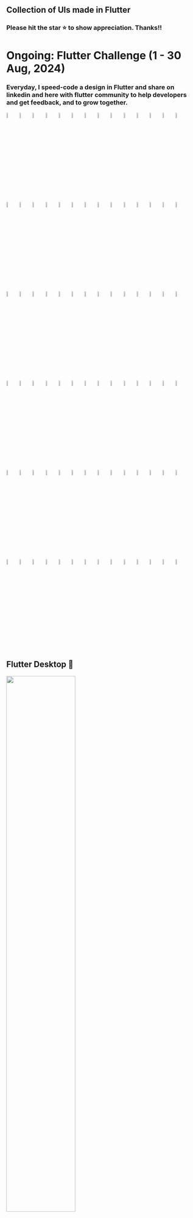 ## Collection of UIs made in Flutter

### Please hit the star ⭐️ to show appreciation. Thanks!!

# Ongoing: Flutter Challenge (1 - 30 Aug, 2024)
### Everyday, I speed-code a design in Flutter and share on linkedin and here with flutter community to help developers and get feedback, and to grow together.

<img src="plants_shop/1.png" width="6%" height="6%"> <img src="plants_shop/2.png" width="6%" height="6%"> <img src="memories/1.png" width="6%" height="6%"> <img src="memories/2.png" width="6%" height="6%"> <img src="social_chats/1.png" width="6%" height="6%"> <img src="social_chats/2.png" width="6%" height="6%"> <img src="dating/1.png" width="6%" height="6%"> <img src="dating/2.png" width="6%" height="6%"> <img src="dating/3.png" width="6%" height="6%"> <img src="organic_life/1.png" width="6%" height="6%"> <img src="organic_life/2.png" width="6%" height="6%"> <img src="mingle/1.png" width="6%" height="6%"> <img src="mingle/2.png" width="6%" height="6%"> <img src="travel_booking/1.png" width="6%" height="6%"> <img src="travel_booking/2.png" width="6%" height="6%"> <img src="travel_booking/3.png" width="6%" height="6%"> <img src="porsche/1.png" width="6%" height="6%"> <img src="porsche/2.png" width="6%" height="6%"> <img src="porsche/3.png" width="6%" height="6%"> <img src="travel/1.png" width="6%" height="6%"> <img src="travel/2.png" width="6%" height="6%"> <img src="travel/3.png" width="6%" height="6%"> <img src="campaigns/1.png" width="6%" height="6%"> <img src="campaigns/2.png" width="6%" height="6%"> <img src="campaigns/3.png" width="6%" height="6%"> <img src="plants_ui/1.png" width="6%" height="6%"> <img src="plants_ui/2.png" width="6%" height="6%"> <img src="plants_ui/3.png" width="6%" height="6%"> <img src="courses/1.png" width="6%" height="6%"> <img src="courses/2.png" width="6%" height="6%"> <img src="finances/1.png" width="6%" height="6%"> <img src="finances/2.png" width="6%" height="6%"> <img src="finances/3.png" width="6%" height="6%"> <img src="wellbeing/1.png" width="6%" height="6%"> <img src="wellbeing/2.png" width="6%" height="6%"> <img src="wellbeing/3.png" width="6%" height="6%"> <img src="databest/1.png" width="6%" height="6%"> <img src="databest/2.png" width="6%" height="6%"> <img src="databest/3.png" width="6%" height="6%"> <img src="ford/1.png" width="6%" height="6%"> <img src="ford/2.png" width="6%" height="6%"> <img src="ford/3.png" width="6%" height="6%"> <img src="range_rover/1.png" width="6%" height="6%"> <img src="range_rover/2.png" width="6%" height="6%"> <img src="ev_dashboard/1.png" width="6%" height="6%"> <img src="ev_dashboard/2.png" width="6%" height="6%"> <img src="tesla/1.png" width="6%" height="6%"> <img src="tesla/2.png" width="6%" height="6%"> <img src="tesla/3.png" width="6%" height="6%"> <img src="tesla/4.png" width="6%" height="6%"> <img src="banking/1.png" width="6%" height="6%"> <img src="banking/2.png" width="6%" height="6%"> <img src="banking/3.png" width="6%" height="6%"> <img src="journeys/1.png" width="6%" height="6%"> <img src="journeys/2.png" width="6%" height="6%"> <img src="journeys/3.png" width="6%" height="6%"> <img src="power_grid/1.png" width="6%" height="6%"> <img src="power_grid/2.png" width="6%" height="6%"> <img src="power_grid/3.png" width="6%" height="6%"> <img src="books_arena/1.png" width="6%" height="6%"> <img src="books_arena/2.png" width="6%" height="6%"> <img src="books_arena/3.png" width="6%" height="6%"> <img src="meditate/1.png" width="6%" height="6%"> <img src="meditate/2.png" width="6%" height="6%"> <img src="meditate/3.png" width="6%" height="6%"> <img src="book_store/1.png" width="6%" height="6%"> <img src="book_store/2.png" width="6%" height="6%"> <img src="book_store/3.png" width="6%" height="6%"> <img src="book_store/4.png" width="6%" height="6%"> <img src="dating_app/1.png" width="6%" height="6%"> <img src="dating_app/2.png" width="6%" height="6%"> <img src="dating_app/3.png" width="6%" height="6%"> <img src="music_player/1.png" width="6%" height="6%"> <img src="music_player/2.png" width="6%" height="6%"> <img src="sunglasses/1.png" width="6%" height="6%"> <img src="sunglasses/2.png" width="6%" height="6%"> <img src="sunglasses/3.png" width="6%" height="6%"> <img src="banking_store/1.png" width="6%" height="6%"> <img src="banking_store/2.png" width="6%" height="6%"> <img src="banking_store/3.png" width="6%" height="6%"> <img src="banking_store/4.png" width="6%" height="6%"> <img src="banking_store/5.png" width="6%" height="6%"> <img src="banking_store/6.png" width="6%" height="6%"> <img src="banking_store/6.png" width="6%" height="6%">

## Flutter Desktop 🫠
<img src="sales_dashboard/1.png" width="60%" height="60%"> <img src="education_desktop/1.png" width="60%" height="60%">


# Hi 👋, Currently...
## I'm looking for a Flutter Developer job, and is based in Greater Toronto Area, Ontario, Canada. Please refer me if possible. Thank you, your help really matters ❤️....


# 1. Plants Shop App (Day 24 of 30, Flutter challenge)
### [Designer Credits](https://dribbble.com/shots/23957389-Plant-Management-App)
<img src="plants_shop/1.png" width="27%" height="27%"> <img src="plants_shop/2.png" width="27%" height="27%">

# 2. Memories App (Day 23 of 30, Flutter challenge)
### [Designer Credits](https://dribbble.com/shots/24133516-Dating-couples-gifting-app-design)
<img src="memories/1.png" width="27%" height="27%"> <img src="memories/2.png" width="27%" height="27%">

# 3. Dating App (Day 22 of 30, Flutter challenge)
### [Designer Credits](https://dribbble.com/shots/24005518-Dating-Mobile-App)
<img src="social_chats/1.png" width="27%" height="27%"> <img src="social_chats/2.png" width="27%" height="27%">

# 4. Dating App (Day 21 of 30, Flutter challenge)
### [Designer Credits](https://dribbble.com/shots/23994028-Dating-Mobile-iOS-App)
<img src="dating/1.png" width="27%" height="27%"> <img src="dating/2.png" width="27%" height="27%"> <img src="dating/3.png" width="27%" height="27%">

# 5. Organic Life App (Day 20 of 30, Flutter challenge)
### [Designer Credits](https://dribbble.com/shots/22539606-Plants-Purchase-Mobile-App)
<img src="organic_life/1.png" width="27%" height="27%"> <img src="organic_life/2.png" width="27%" height="27%">

# 6. Mingle Social App (Day 19 of 30, Flutter challenge)
### [Designer Credits](https://dribbble.com/shots/23690953-Social-Network-Mobile-App)
<img src="mingle/1.png" width="27%" height="27%"> <img src="mingle/2.png" width="27%" height="27%">

# 7. Travel Booking App (Day 18 of 30, Flutter challenge)
### [Designer Credits](https://dribbble.com/shots/19332459-Travel-service-Mobile-app)
<img src="travel_booking/1.png" width="27%" height="27%"> <img src="travel_booking/2.png" width="27%" height="27%"> <img src="travel_booking/3.png" width="27%" height="27%">

# 8. Porsche App (Day 17 of 30, Flutter challenge)
### [Designer Credits](https://dribbble.com/shots/23351113-Car-Store-App-UI)
<img src="porsche/1.png" width="27%" height="27%"> <img src="porsche/2.png" width="27%" height="27%"> <img src="porsche/3.png" width="27%" height="27%">

# 9. Travel App (Day 16 of 30, Flutter challenge)
### [Designer Credits](https://dribbble.com/shots/24584225-Travel-Mobile-App)
<img src="travel/1.png" width="27%" height="27%"> <img src="travel/2.png" width="27%" height="27%"> <img src="travel/3.png" width="27%" height="27%">

# 10. Campaigns App (Day 15 of 30, Flutter challenge)
### [Designer Credits](https://dribbble.com/shots/24509335-Charity-App-Design)
<img src="campaigns/1.png" width="27%" height="27%"> <img src="campaigns/2.png" width="27%" height="27%"> <img src="campaigns/3.png" width="27%" height="27%">

# 11. Onboarding Plants Store App (Day 14 of 30, Flutter challenge)
### [Designer Credits](https://dribbble.com/shots/24101329-onboarding-for-plant-app)
<img src="plants_ui/1.png" width="27%" height="27%"> <img src="plants_ui/2.png" width="27%" height="27%"> <img src="plants_ui/3.png" width="27%" height="27%">

# 12. Courses App (Day 13 of 30, Flutter challenge)
### [Designer Credits](https://dribbble.com/shots/24010725-Learning-App-Design)
<img src="courses/1.png" width="27%" height="27%"> <img src="courses/2.png" width="27%" height="27%">

# 13. Finances App (Day 12 of 30, Flutter challenge)
### [Designer Credits](https://dribbble.com/shots/21652377-Finance-service-Mobile-app)
<img src="finances/1.png" width="27%" height="27%"> <img src="finances/2.png" width="27%" height="27%"> <img src="finances/3.png" width="27%" height="27%">

# 14. Education Dashboard Flutter Desktop (Day 11 of 30, Flutter challenge)
### [Designer Credits](https://dribbble.com/shots/24505736-Online-Education-App-Design)
<img src="education_desktop/1.png" width="100%" height="100%">

# 15. Wellbeing App (Day 10 of 30, Flutter challenge)
### [Designer Credits](https://dribbble.com/shots/24102638-Meditation-Mobile-App)
<img src="wellbeing/1.png" width="27%" height="27%"> <img src="wellbeing/2.png" width="27%" height="27%"> <img src="wellbeing/3.png" width="27%" height="27%">

# 16. Databest App (Day 9 of 30, Flutter challenge)
### [Designer Credits](https://dribbble.com/shots/20676640-Databest-Mobile-App-Design-iOS-Android-UX-UI-Designer)
<img src="databest/1.png" width="27%" height="27%"> <img src="databest/2.png" width="27%" height="27%"> <img src="databest/3.png" width="27%" height="27%">

# 17. Classic Ford App (Day 8 of 30, Flutter challenge)
### [Designer Credits](https://dribbble.com/shots/23302025-Ford-Classic)
<img src="ford/1.png" width="27%" height="27%"> <img src="ford/2.png" width="27%" height="27%"> <img src="ford/3.png" width="27%" height="27%">

# 18. Range Rover App (Day 7 of 30, Flutter challenge)
### [Designer Credits](https://dribbble.com/shots/22562451-Jerez-App-Electrical-and-Crypto-Driven-Car)
<img src="range_rover/1.png" width="27%" height="27%"> <img src="range_rover/2.png" width="27%" height="27%">

# 19. Sales Dashboard Flutter Desktop (Day 6 of 30, Flutter challenge)
### [Designer Credits](https://dribbble.com/shots/24573449-Sales-Dashboard)
<img src="sales_dashboard/1.png" width="100%" height="100%">

# 20. EV Dashboard App (Day 5 of 30, Flutter challenge)
### [Designer Credits](https://dribbble.com/shots/23693275-Tesla-Mobile-App-Concept)
<img src="ev_dashboard/1.png" width="27%" height="27%"> <img src="ev_dashboard/2.png" width="27%" height="27%">

# 21. Tesla App (Day 4 of 30, Flutter challenge)
### [Designer Credits](https://dribbble.com/shots/24365934-EV-Station-Charge-and-Profile-Screen-Design-Friday-Tech-Labs)
<img src="tesla/1.png" width="27%" height="27%"> <img src="tesla/2.png" width="27%" height="27%"> <img src="tesla/3.png" width="27%" height="27%"> <img src="tesla/4.png" width="27%" height="27%">

# 22. Banking App (Day 3 of 30, Flutter challenge)
### [Designer Credits](https://dribbble.com/shots/24030587-Banking-Mobile-App)
<img src="banking/1.png" width="27%" height="27%"> <img src="banking/2.png" width="27%" height="27%"> <img src="banking/3.png" width="27%" height="27%">

# 23. Journeys (Day 2 of 30, Flutter challenge)
### [Designer Credits](https://dribbble.com/shots/23963293-Travel-Booking-Mobile-App-UI)
<img src="journeys/1.png" width="27%" height="27%"> <img src="journeys/2.png" width="27%" height="27%"> <img src="journeys/3.png" width="27%" height="27%">

# 24. Power Grid (Day 1 of 30, Flutter challenge)
### [Designer Credits](https://dribbble.com/shots/24230360-MYGRID-Smart-AI-Mobile-App)
<img src="power_grid/1.png" width="27%" height="27%"> <img src="power_grid/2.png" width="27%" height="27%"> <img src="power_grid/3.png" width="27%" height="27%">

# 25. Banking
### [Designer Credits](https://dribbble.com/shots/7285975-Warren-Splash-Investment-Category)
<img src="banking_store/1.png" width="27%" height="27%"> <img src="banking_store/2.png" width="27%" height="27%"> <img src="banking_store/3.png" width="27%" height="27%">
<br>
<img src="banking_store/4.png" width="27%" height="27%"> <img src="banking_store/5.png" width="27%" height="27%"> <img src="banking_store/6.png" width="27%" height="27%">

# 26. BioSphere
### [Designer Credits](https://dribbble.com/shots/23304929-BioSphere-Mobile-App-Concept)
https://github.com/justkawal/UI/assets/49296873/d18d3df0-424f-4646-a9eb-43bd716106b4

# 27. Dating App
### [Designer Credits](https://dribbble.com/shots/23309894-Dating-app-design-mobile-app)
<img src="dating_app/1.png" width="27%" height="27%"> <img src="dating_app/2.png" width="27%" height="27%"> <img src="dating_app/3.png" width="27%" height="27%">

# 28. Book Store
### [Designer Credits](https://dribbble.com/shots/23184080-Book-Store-Mobile-Concept)
<img src="book_store/1.png" width="27%" height="27%"> <img src="book_store/2.png" width="27%" height="27%"> <img src="book_store/3.png" width="27%" height="27%"> <img src="book_store/4.png" width="27%" height="27%">

# 29. Meditate and Heal
### [Designer Credits](https://dribbble.com/shots/24037088-Meditation-app-design-mobile-app)
<img src="meditate/1.png" width="27%" height="27%"> <img src="meditate/2.png" width="27%" height="27%"> <img src="meditate/3.png" width="27%" height="27%">

# 30. Music Player
### [Designer Credits](https://dribbble.com/shots/9338617-Simple-Music-Player)
<img src="music_player/1.png" width="27%" height="27%"> <img src="music_player/2.png" width="27%" height="27%">

# 31. Sun Glasses Store
### [Designer Credits](https://dribbble.com/shots/22836673-E-commerce-mobile-app)
<img src="sunglasses/1.png" width="27%" height="27%"> <img src="sunglasses/2.png" width="27%" height="27%"> <img src="sunglasses/3.png" width="27%" height="27%">

# 32. Books Arena
### [Designer Credits](https://dribbble.com/shots/24116590-eBook-Mobile-App)
<img src="books_arena/1.png" width="27%" height="27%"> <img src="books_arena/2.png" width="27%" height="27%"> <img src="books_arena/3.png" width="27%" height="27%">

# 33. Architect UI
<img src="https://github.com/justkawal/architect_ui/blob/169cbf4780b12d5e4130b84e6e32a516d726da2a/1.png" width="27%" height="27%"><img src="https://github.com/justkawal/architect_ui/blob/169cbf4780b12d5e4130b84e6e32a516d726da2a/2.png" width="27%" height="27%"><img src="https://github.com/justkawal/architect_ui/blob/169cbf4780b12d5e4130b84e6e32a516d726da2a/3.png" width="27%" height="27%">

# 34. Furniture Store
<img src="https://github.com/justkawal/furniture_store/blob/702fa3c818f44317f6a9074880cc05cce7aba67a/1.png" width="27%" height="27%"><img src="https://github.com/justkawal/furniture_store/blob/702fa3c818f44317f6a9074880cc05cce7aba67a/2.png" width="27%" height="27%"><img src="https://github.com/justkawal/furniture_store/blob/702fa3c818f44317f6a9074880cc05cce7aba67a/3.png" width="27%" height="27%">
